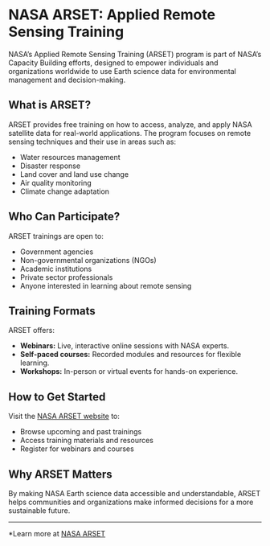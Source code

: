 # NASA ARSET: Applied Remote Sensing Training

NASA’s Applied Remote Sensing Training (ARSET) program is part of NASA’s Capacity Building efforts, designed to empower individuals and organizations worldwide to use Earth science data for environmental management and decision-making.

## What is ARSET?

ARSET provides free training on how to access, analyze, and apply NASA satellite data for real-world applications. The program focuses on remote sensing techniques and their use in areas such as:

- Water resources management
- Disaster response
- Land cover and land use change
- Air quality monitoring
- Climate change adaptation

## Who Can Participate?

ARSET trainings are open to:

- Government agencies
- Non-governmental organizations (NGOs)
- Academic institutions
- Private sector professionals
- Anyone interested in learning about remote sensing

## Training Formats

ARSET offers:

- **Webinars:** Live, interactive online sessions with NASA experts.
- **Self-paced courses:** Recorded modules and resources for flexible learning.
- **Workshops:** In-person or virtual events for hands-on experience.

## How to Get Started

Visit the [NASA ARSET website](https://appliedsciences.nasa.gov/what-we-do/capacity-building/arset) to:

- Browse upcoming and past trainings
- Access training materials and resources
- Register for webinars and courses

## Why ARSET Matters

By making NASA Earth science data accessible and understandable, ARSET helps communities and organizations make informed decisions for a more sustainable future.

---
*Learn more at [NASA ARSET](https://appliedsciences.nasa.gov/what-we-do/capacity-building/arset)
